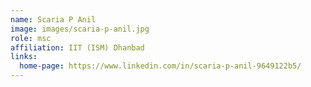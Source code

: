```yaml
---
name: Scaria P Anil
image: images/scaria-p-anil.jpg
role: msc
affiliation: IIT (ISM) Dhanbad
links:
  home-page: https://www.linkedin.com/in/scaria-p-anil-9649122b5/
---
```

